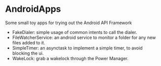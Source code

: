 # AndroidApps
Some small toy apps for trying out the Android API Framework

- FakeDialer: simple usage of common intents to call the dialer.
- FileWatcherService: an android service to monitor a folder for any new files added to it.
- SimpleTimer: an asynctask to implement a simple timer, to avoid blocking the ui.
- WakeLock: grab a wakelock through the Power Manager.
